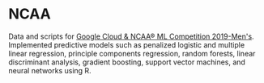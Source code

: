 # NCAA
Data and scripts for [Google Cloud & NCAA® ML Competition 2019-Men's](https://www.kaggle.com/c/mens-machine-learning-competition-2019). Implemented predictive models such as penalized logistic and multiple linear regression, principle components regression, random forests, linear discriminant analysis, gradient boosting, support vector machines, and neural networks using R. 
